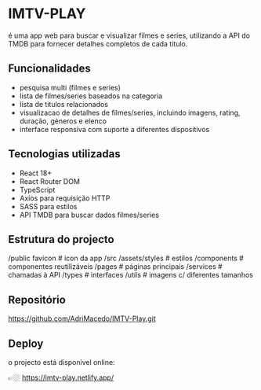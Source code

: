 # IMTV-PLAY

é uma app web para buscar e visualizar filmes e series, utilizando a API do TMDB para fornecer detalhes completos de cada titulo.

## Funcionalidades

- pesquisa multi (filmes e series)
- lista de filmes/series baseados na categoria
- lista de titulos relacionados
- visualizacao de detalhes de filmes/series, incluindo imagens, rating, duração, géneros e elenco
- interface responsiva com suporte a diferentes dispositivos
  
## Tecnologias utilizadas

- React 18+
- React Router DOM
- TypeScript
- Axios para requisição HTTP
- SASS para estilos
- API TMDB para buscar dados filmes/series

## Estrutura do projecto

/public
  favicon         # icon da app 
/src
  /assets/styles  # estilos
  /components     # componentes reutilizáveis
  /pages          # páginas principais
  /services       # chamadas à API
  /types          # interfaces 
  /utils          # imagens c/ diferentes tamanhos

## Repositório 

https://github.com/AdriMacedo/IMTV-Play.git

## Deploy

o projecto está disponivel online:

👉🏼 https://imtv-play.netlify.app/
